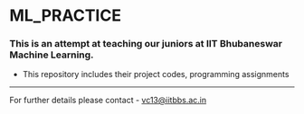 # ML_PRACTICE

### This is an attempt at teaching our juniors at IIT Bhubaneswar Machine Learning.

* This repository includes their project codes, programming assignments

-----

For further details please contact - vc13@iitbbs.ac.in
